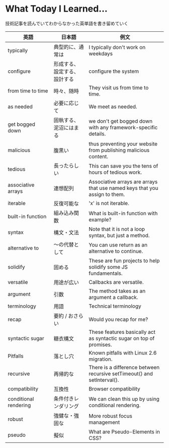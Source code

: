 # What Today I Learned...
技術記事を読んでいてわからなかった英単語を書き留めていく

| 英語　| 日本語 | 例文 |
| ------------- |-------------|-------------|
| typically | 典型的に、通常は |I typically don't work on weekdays　|
| configure | 形成する、設定する、設計する |configure the system |
| from time to time | 時々、随時 |They visit us from time to time.|
| as needed | 必要に応じて |We meet as needed. |
| get bogged down  | 固執する、泥沼にはまる |we don't get bogged down with any framework-specific details. |
| malicious | 腹黒い |thus preventing your website from publishing malicious content.|
| tedious | 長ったらしい |This can save you the tens of hours of tedious work.|
| associative arrays | 連想配列 |Associative arrays are arrays that use named keys that you assign to them.|
| iterable | 反復可能な |'x' is not iterable.|
| built-in function | 組み込み関数 |What is built-in function with example?|
| syntax | 構文・文法 |Note that it is not a loop syntax, but just a method.|
| alternative to | 〜の代替として |You can use return as an alternative to continue.|
| solidify | 固める |These are fun projects to help solidify some JS fundamentals.|
| versatile | 用途が広い |Callbacks are versatile.|
| argument | 引数 |The method takes as an argument a callback.|
| terminology | 用語 |Technical terminology|
| recap | 要約 / おさらい |Would you recap for me?|
| syntactic sugar | 糖衣構文 |These features basically act as syntactic sugar on top of promises.|
| Pitfalls | 落とし穴 |Known pitfalls with Linux 2.6 migration.|
| recursive | 再帰的な |There is a difference between recursive setTimeout() and setInterval().|
| compatibility　| 互換性 |Browser compatibility|
| conditional rendering　| 条件付きレンダリング |We can clean this up by using conditional rendering.|
| robust　| 強健な・強固な |More robust focus management|
| pseudo　| 擬似 |What are Pseudo-Elements in CSS?|

